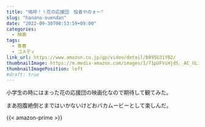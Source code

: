 ```yaml
---
title: "嗚呼！！花の応援団　役者やのォー"
slug: "hanano-ouendan"
date: "2022-09-30T08:53:59+09:00"
categories:
  - 映画
tags:
  - 青春
  - コメディ
link_url: https://www.amazon.co.jp/gp/video/detail/B095G31YB2/
thumbnailImage: https://m.media-amazon.com/images/I/71pUFViHjdS._AC_UL320_.jpg
thumbnailImagePosition: left
#draft: true
---
```

小学生の時にはまった花の応援団の映画化なので期待して観てみた。
<!--more-->
まあ抱腹絶倒とまではいかないけどおバカムービーとして楽しんだ。

{{< amazon-prime >}}
